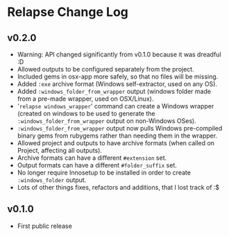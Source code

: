 Relapse Change Log
==================

v0.2.0
------

  * Warning: API changed significantly from v0.1.0 because it was dreadful :D
  * Allowed outputs to be configured separately from the project.
  * Included gems in osx-app more safely, so that no files will be missing.
  * Added `:exe` archive format (Windows self-extractor, used on any OS).
  * Added `:windows_folder_from_wrapper` output (windows folder made from a pre-made wrapper, used on OSX/Linux).
  * '`relapse windows_wrapper`' command can create a Windows wrapper (created on windows to be used to generate the `:windows_folder_from_wrapper` output on non-Windows OSes).
  * `:windows_folder_from_wrapper` output now pulls Windows pre-compiled binary gems from rubygems rather than needing them in the wrapper.
  * Allowed project and outputs to have archive formats (when called on Project, affecting all outputs).
  * Archive formats can have a different `#extension` set.
  * Output formats can have a different `#folder_suffix` set.
  * No longer require Innosetup to be installed in order to create `:windows_folder` output.
  * Lots of other things fixes, refactors and additions, that I lost track of :$

v0.1.0
------

  * First public release
